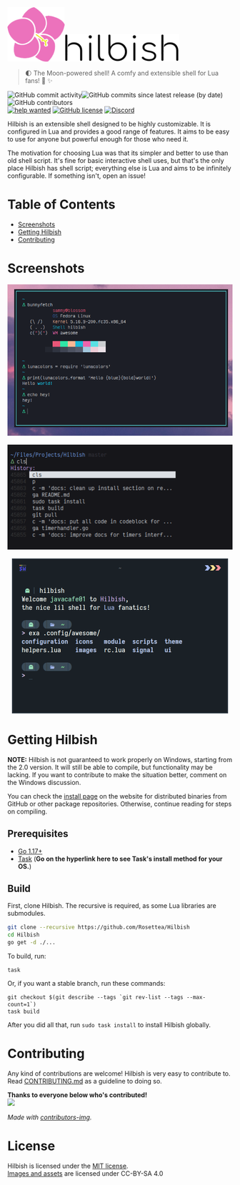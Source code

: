 <img src="./assets/hilbish-flower.png" width=128><img src="./assets/hilbish-text.png" width=256><br>
<blockquote>
🌓 The Moon-powered shell! A comfy and extensible shell for Lua fans! 🌺 ✨
</blockquote>

<img alt="GitHub commit activity" src="https://img.shields.io/github/commit-activity/m/Rosettea/Hilbish?style=flat-square"><img alt="GitHub commits since latest release (by date)" src="https://img.shields.io/github/commits-since/Rosettea/Hilbish/latest?style=flat-square"><img alt="GitHub contributors" src="https://img.shields.io/github/contributors/Rosettea/Hilbish?style=flat-square"><br>
<a href="https://github.com/Rosettea/Hilbish/issues?q=is%3Aissue+is%3Aopen+label%3A%22help+wanted%22"><img src="https://img.shields.io/github/issues/Hilbis/Hilbish/help%20wanted?style=flat-square&color=green" alt="help wanted"></a>
<a href="https://github.com/Rosettea/Hilbish/blob/master/LICENSE"><img alt="GitHub license" src="https://img.shields.io/github/license/Rosettea/Hilbish?style=flat-square"></a>
<a href="https://discord.gg/3PDdcQz"><img alt="Discord" src="https://img.shields.io/discord/732357621503229962?color=blue&style=flat-square"></a>
<br>

Hilbish is an extensible shell designed to be highly customizable.
It is configured in Lua and provides a good range of features.
It aims to be easy to use for anyone but powerful enough for
those who need it.

The motivation for choosing Lua was that its simpler and better to use
than old shell script. It's fine for basic interactive shell uses,
but that's the only place Hilbish has shell script; everything else is Lua
and aims to be infinitely configurable. If something isn't, open an issue!

# Table of Contents
- [Screenshots](#Screenshots)
- [Getting Hilbish](#Getting-Hilbish)
- [Contributing](#Contributing)

# Screenshots
<div align="center">
<img src="gallery/terminal.png"><br><br>
<img src="gallery/tab.png"><br><br>
<img src="gallery/pillprompt.png">
</div>

# Getting Hilbish
**NOTE:** Hilbish is not guaranteed to work properly on Windows, starting
from the 2.0 version. It will still be able to compile, but functionality
may be lacking. If you want to contribute to make the situation better,
comment on the Windows discussion.

You can check the [install page](https://rosettea.github.io/Hilbish/install/)
on the website for distributed binaries from GitHub or other package repositories.
Otherwise, continue reading for steps on compiling.

## Prerequisites
- [Go 1.17+](https://go.dev)
- [Task](https://taskfile.dev/installation/) (**Go on the hyperlink here to see Task's install method for your OS.**)

## Build
First, clone Hilbish. The recursive is required, as some Lua libraries
are submodules.  
```sh
git clone --recursive https://github.com/Rosettea/Hilbish
cd Hilbish
go get -d ./...
```  

To build, run:
```
task
```  

Or, if you want a stable branch, run these commands:
```
git checkout $(git describe --tags `git rev-list --tags --max-count=1`)
task build
```  

After you did all that, run `sudo task install` to install Hilbish globally.

# Contributing
Any kind of contributions are welcome! Hilbish is very easy to contribute to.
Read [CONTRIBUTING.md](CONTRIBUTING.md) as a guideline to doing so.

**Thanks to everyone below who's contributed!**  
<a href="https://github.com/Rosettea/Hilbish/graphs/contributors">
  <img src="https://contrib.rocks/image?repo=Rosettea/Hilbish" />
</a>

*Made with [contributors-img](https://contrib.rocks).*

# License
Hilbish is licensed under the [MIT license](LICENSE).  
[Images and assets](assets/) are licensed under CC-BY-SA 4.0

